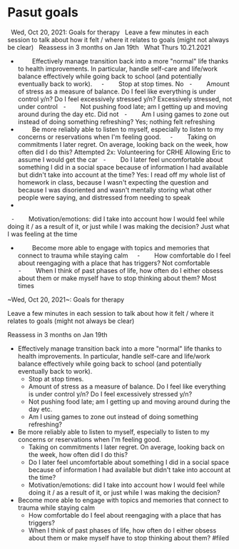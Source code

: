 # Pasut goals

 
Wed, Oct 20, 2021: Goals for therapy
 
Leave a few minutes in each session to talk about how it felt / where it relates to goals (might not always be clear)
 
Reassess in 3 months on Jan 19th
 
What
Thurs 10.21.2021
 
*         Effectively manage transition back into a more "normal" life thanks to health improvements. In particular, handle self-care and life/work balance effectively while going back to school (and potentially eventually back to work). 
 
 
⁃        Stop at stop times. 
No
 
⁃        Amount of stress as a measure of balance. Do I feel like everything is under control y/n? Do I feel excessively stressed y/n?
Excessively stressed, not under control
 
⁃        Not pushing food late; am I getting up and moving around during the day etc. 
Did not
 
⁃        Am I using games to zone out instead of doing something refreshing? 
Yes; nothing felt refreshing
 
*         Be more reliably able to listen to myself, especially to listen to my concerns or reservations when I'm feeling good. 
 
 
⁃        Taking on commitments I later regret. On average, looking back on the week, how often did I do this? 
Attempted 2x: 
Volunteering for CRHE
Allowing Eric to assume I would get the car
 
⁃        Do I later feel uncomfortable about something I did in a social space because of information I had available but didn't take into account at the time? 
Yes:
I read off my whole list of homework in class, because I wasn't expecting the question and because I was disoriented and wasn't mentally storing what other people were saying, and distressed from needing to speak
* 


 
⁃        Motivation/emotions: did I take into account how I would feel while doing it / as a result of it, or just while I was making the decision? 
Just what I was feeling at the time
 
*         Become more able to engage with topics and memories that connect to trauma while staying calm
 
 
⁃        How comfortable do I feel about reengaging with a place that has triggers?
Not comfortable
 
⁃        When I think of past phases of life, how often do I either obsess about them or make myself have to stop thinking about them? 
Most times
 

~Wed, Oct 20, 2021~: Goals for therapy

Leave a few minutes in each session to talk about how it felt / where it relates to goals (might not always be clear)

Reassess in 3 months on Jan 19th

* Effectively manage transition back into a more "normal" life thanks to health improvements. In particular, handle self-care and life/work balance effectively while going back to school (and potentially eventually back to work). 
	* Stop at stop times. 
	* Amount of stress as a measure of balance. Do I feel like everything is under control y/n? Do I feel excessively stressed y/n?
	* Not pushing food late; am I getting up and moving around during the day etc. 
	* Am I using games to zone out instead of doing something refreshing? 
* Be more reliably able to listen to myself, especially to listen to my concerns or reservations when I'm feeling good. 
	* Taking on commitments I later regret. On average, looking back on the week, how often did I do this? 
	* Do I later feel uncomfortable about something I did in a social space because of information I had available but didn't take into account at the time? 
	* Motivation/emotions: did I take into account how I would feel while doing it / as a result of it, or just while I was making the decision? 
* Become more able to engage with topics and memories that connect to trauma while staying calm
	* How comfortable do I feel about reengaging with a place that has triggers?
	* When I think of past phases of life, how often do I either obsess about them or make myself have to stop thinking about them? 
#filed